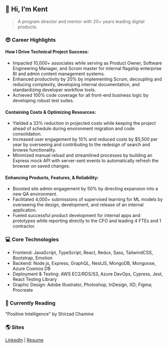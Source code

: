 ## **👋 Hi, I’m Kent**

> A program director and mentor with 20+ years leading digital products.

### 😎 Career Highlights

#### How I Drive Technical Project Success: 

- Impacted 10,000+ associates while serving as Product Owner, Software Engineering Manager, and Scrum master for internal flagship enterprise BI and admin content management systems. 
- Enhanced productivity by 20% by implementing Scrum, decoupling and reducing complexity, developing internal documentation, and standardizing developer workflow tools.
- Achieved 100% code coverage for all front-end business logic by developing robust test suites.

#### Containing Costs & Optimizing Resources: 

- Yielded a 33% reduction in projected costs while keeping the project ahead of schedule during environment migration and code consolidation. 
- Increased user engagement by 10% and reduced costs by $5,500 per year by overseeing and contributing to the redesign of search and browse functionality.
- Minimized manual reload and streamlined processes by building an Express mock API with server-sent events to automatically refresh the browser on saved changes.

#### Enhancing Products, Features, & Reliability: 

- Boosted site admin engagement by 50% by directing expansion into a new QA environment.
- Facilitated 4,000+ submissions of supervised learning for ML models by overseeing the design, development, and release of an internal application.
- Fueled successful product development for internal apps and prototypes while reporting directly to the CFO and leading 4 FTEs and 1 contractor. 

### 💻 Core Technologies

- Frontend: JavaScript, TypeScript, React, Redux, Sass, TailwindCSS, Bootstrap, Emotion
- Backend: Node.js, Express, GraphQL, NestJS, MongoDB, Mongoose, Azure Cosmos DB
- Deployment & Testing: AWS EC2/RDS/S3, Azure DevOps, Cypress, Jest, React Testing Library
- Graphic Design: Adobe Illustrator, Photoshop, InDesign, XD; Figma; Procreate


### 📖 Currently Reading

"Positive Intelligence" by Shirzad Chamine

### 🌎 Sites

[LinkedIn](https://www.linkedin.com/in/theartofwarren/) | [Resume](https://www.kentwarren.dev)
